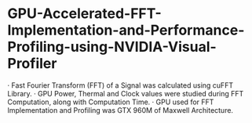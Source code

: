 # GPU-Accelerated-FFT-Implementation-and-Performance-Profiling-using-NVIDIA-Visual-Profiler
· Fast Fourier Transform (FFT) of a Signal was calculated using cuFFT Library. · GPU Power, Thermal and Clock values were studied during FFT Computation, along with Computation Time. · GPU used for FFT Implementation and Profiling was GTX 960M of Maxwell Architecture.

